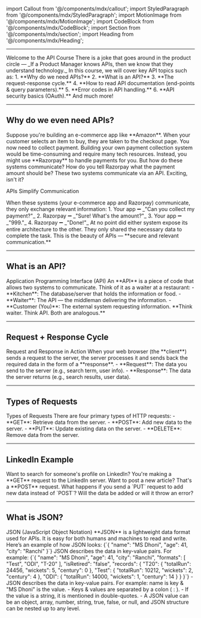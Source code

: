 



import Callout from '@/components/mdx/callout';
import StyledParagraph from '@/components/mdx/StyledParagraph';
import MotionImage from '@/components/mdx/MotionImage';
import CodeBlock from '@/components/mdx/CodeBlock';
import Section from '@/components/mdx/section';
import Heading from '@/components/mdx/Heading';

---

<Section>
  <Heading level={1}>Welcome to the API Course</Heading>
  
  <StyledParagraph>
    There is a joke that goes around in the product circle — _If a Product Manager knows APIs, then we know that they understand technology._
  </StyledParagraph>

  <StyledParagraph>
    In this course, we will cover key API topics such as:
  </StyledParagraph>

  <StyledParagraph>
    1. **Why do we need APIs?**  
    2. **What is an API?**  
    3. **The request-response cycle.**  
    4. **How to read API documentation (end-points & query parameters).**  
    5. **Error codes in API handling.**  
    6. **API security basics (OAuth).**
  </StyledParagraph>

  <StyledParagraph>
    And much more!
  </StyledParagraph>
</Section>

---

## Why do we even need APIs?

<Section>
  <StyledParagraph>
    Suppose you're building an e-commerce app like **Amazon**.
  </StyledParagraph>

  <StyledParagraph>
    When your customer selects an item to buy, they are taken to the checkout page. You now need to collect payment. Building your own payment collection system would be time-consuming and require many tech resources. Instead, you might use **Razorpay** to handle payments for you. But how do these systems communicate? How do you tell Razorpay what the payment amount should be?
  </StyledParagraph>

  <MotionImage src="/images/api-for-pm/am_rzp.png" alt="Razorpay API Example" />

  <Callout type="info" title="API Communication">
    These two systems communicate via an API. Exciting, isn't it?
  </Callout>

  <Heading level={2}>APIs Simplify Communication</Heading>

  <StyledParagraph>
    When these systems (your e-commerce app and Razorpay) communicate, they only exchange relevant information:
  </StyledParagraph>

  <StyledParagraph>
    1. Your app ➖ _"Can you collect my payment?"_  
    2. Razorpay ➖ _"Sure! What's the amount?"_  
    3. Your app ➖ _"999."_  
    4. Razorpay ➖ _"Done!"_
  </StyledParagraph>

  <StyledParagraph>
    At no point did either system expose its entire architecture to the other. They only shared the necessary data to complete the task. This is the beauty of APIs — **secure and relevant communication.**
  </StyledParagraph>
</Section>

---

## What is an API?

<Section>
  <Heading level={2}>Application Programming Interface (API)</Heading>

  <StyledParagraph>
    An **API** is a piece of code that allows two systems to communicate. Think of it as a waiter at a restaurant:
  </StyledParagraph>

  <StyledParagraph>
    - **Kitchen**: The database/server that holds the information or food.  
    - **Waiter**: The API — the middleman delivering the information.  
    - **Customer (You)**: The external system requesting information.
  </StyledParagraph>

  <Callout type="info" title="API Analogy">
    **Think waiter. Think API. Both are analogous.**
  </Callout>
</Section>

---

## Request + Response Cycle

<Section>
  <Heading level={2}>Request and Response in Action</Heading>

  <StyledParagraph>
    When your web browser (the **client**) sends a request to the server, the server processes it and sends back the required data in the form of a **response**.
  </StyledParagraph>

  <StyledParagraph>
    - **Request**: The data you send to the server (e.g., search term, user info).  
    - **Response**: The data the server returns (e.g., search results, user data).
  </StyledParagraph>

  <MotionImage src="/images/api-for-pm/1.png" alt="Request-Response Cycle" />
</Section>

---

## Types of Requests

<Section>
  <Heading level={2}>Types of Requests</Heading>

  <StyledParagraph>
    There are four primary types of HTTP requests:
  </StyledParagraph>

  <StyledParagraph>
    - **GET**: Retrieve data from the server.  
    - **POST**: Add new data to the server.  
    - **PUT**: Update existing data on the server.  
    - **DELETE**: Remove data from the server.
  </StyledParagraph>
</Section>

---

## LinkedIn Example

<Section>
  <StyledParagraph>
    Want to search for someone's profile on LinkedIn? You're making a **GET** request to the LinkedIn server. Want to post a new article? That's a **POST** request.
  </StyledParagraph>

  <Callout type="info" title="Trivia Time 💡">
    What happens if you send a `PUT` request to add new data instead of `POST`? Will the data be added or will it throw an error?
  </Callout>
</Section>

---

## What is JSON?

<Section>
  <Heading level={2}>JSON (JavaScript Object Notation)</Heading>

  <StyledParagraph>
    **JSON** is a lightweight data format used for APIs. It is easy for both humans and machines to read and write.
  </StyledParagraph>

  <StyledParagraph>
    Here’s an example of how JSON looks:
  </StyledParagraph>

  <CodeBlock>
{`{
  "name": "MS Dhoni", 
  "age": 41, 
  "city": "Ranchi"
}`}
  </CodeBlock>

  <StyledParagraph>
    JSON describes the data in key-value pairs. For example:
  </StyledParagraph>

  <CodeBlock>
{`{
  "name": "MS Dhoni",
  "age": 41,
  "city": "Ranchi",
  "formats": [
    "Test",
    "ODI",
    "T-20"
  ],
  "isRetired": "false",
  "records": {
    "T20": {
      "totalRun": 24456,
      "wickets": 5,
      "century": 0
    },
    "Test": {
      "totalRun": 10212,
      "wickets": 2,
      "century": 4
    },
    "ODI": {
      "totalRun": 14000,
      "wickets": 1,
      "century": 14
    }
  }
}`}
  </CodeBlock>

  <StyledParagraph>
    - JSON describes the data in key-value pairs. For example: name is key & "MS Dhoni" is the value.  
    - Keys & values are separated by a colon ( : ).  
    - If the value is a string, it is mentioned in double-quotes.  
    - A JSON value can be an object, array, number, string, true, false, or null, and JSON structure can be nested up to any level.
  </StyledParagraph>
</Section>
